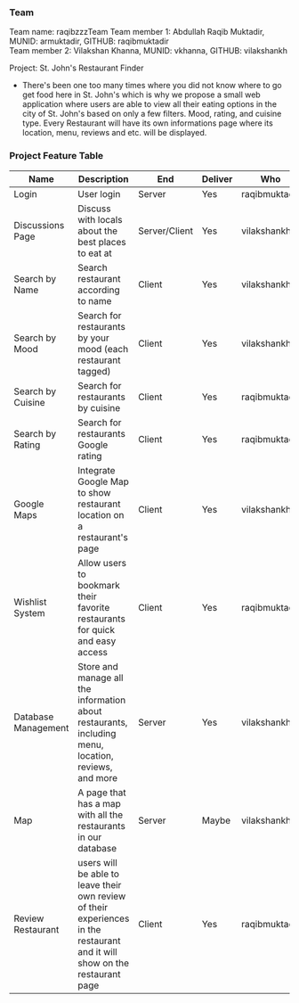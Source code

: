 ### Team

Team name: raqibzzzTeam
Team member 1: Abdullah Raqib Muktadir, MUNID: armuktadir, GITHUB: raqibmuktadir  
Team member 2: Vilakshan Khanna, MUNID: vkhanna, GITHUB: vilakshankh

Project: St. John's Restaurant Finder
* There's been one too many times where you did not know where to go get food here in St. John's which is why we propose a small web application where users are able to view all their eating options in the city of St. John's based on only a few filters. Mood, rating, and cuisine type. Every Restaurant will have its own informations page where its location, menu, reviews and etc. will be displayed.

### Project Feature Table

|Name|Description|End|Deliver|Who|
|-----|-----|-----|-----|-----|
|Login|User login|Server|Yes|raqibmuktadir
|Discussions Page|Discuss with locals about the best places to eat at|Server/Client|Yes|vilakshankh
|Search by Name|Search restaurant according to name|Client|Yes|vilakshankh
|Search by Mood|Search for restaurants by your mood (each restaurant tagged)|Client|Yes|vilakshankh
|Search by Cuisine|Search for restaurants by cuisine|Client|Yes|raqibmuktadir
|Search by Rating|Search for restaurants Google rating|Client|Yes|raqibmuktadir
|Google Maps|Integrate Google Map to show restaurant location on a restaurant's page|Client|Yes|vilakshankh
|Wishlist System|	Allow users to bookmark their favorite restaurants for quick and easy access|	Client|	Yes|	raqibmuktadir
|Database Management|	Store and manage all the information about restaurants, including menu, location, reviews, and more|	Server|	Yes| vilakshankh
|Map|A page that has a map with all the restaurants in our database|	Server|	Maybe| vilakshankh
|Review Restaurant|	users will be able to leave their own review of their experiences in the restaurant and it will show on the restaurant page|	Client|	Yes| raqibmuktadir|
